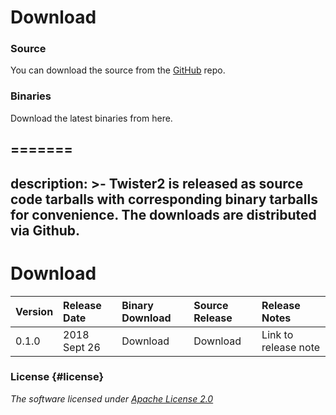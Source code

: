 # Download

### Source

You can download the source from the [GitHub](https://github.com/DSC-SPIDAL/twister2) repo. 


### Binaries 

Download the latest binaries from here. 


=======
---
description: >-
  Twister2 is released as source code tarballs with corresponding binary
  tarballs for convenience. The downloads are distributed via Github.
---

# Download

| Version | Release Date | Binary Download | Source Release | Release Notes |
| :--- | :--- | :--- | :--- | :--- |
| 0.1.0 | 2018 Sept 26 | Download | Download | Link to release note |

### License {#license}

_The software licensed under_ [_Apache License 2.0_](https://www.apache.org/licenses/LICENSE-2.0)
